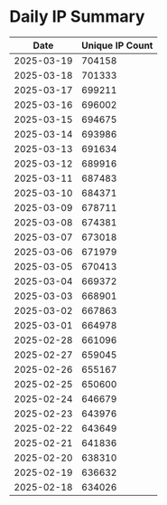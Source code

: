 # Daily IP Summary
| Date | Unique IP Count |
|----|----|
| 2025-03-19 | 704158 |
| 2025-03-18 | 701333 |
| 2025-03-17 | 699211 |
| 2025-03-16 | 696002 |
| 2025-03-15 | 694675 |
| 2025-03-14 | 693986 |
| 2025-03-13 | 691634 |
| 2025-03-12 | 689916 |
| 2025-03-11 | 687483 |
| 2025-03-10 | 684371 |
| 2025-03-09 | 678711 |
| 2025-03-08 | 674381 |
| 2025-03-07 | 673018 |
| 2025-03-06 | 671979 |
| 2025-03-05 | 670413 |
| 2025-03-04 | 669372 |
| 2025-03-03 | 668901 |
| 2025-03-02 | 667863 |
| 2025-03-01 | 664978 |
| 2025-02-28 | 661096 |
| 2025-02-27 | 659045 |
| 2025-02-26 | 655167 |
| 2025-02-25 | 650600 |
| 2025-02-24 | 646679 |
| 2025-02-23 | 643976 |
| 2025-02-22 | 643649 |
| 2025-02-21 | 641836 |
| 2025-02-20 | 638310 |
| 2025-02-19 | 636632 |
| 2025-02-18 | 634026 |